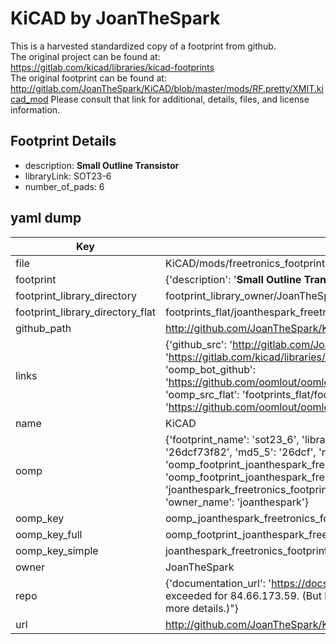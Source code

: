 # KiCAD by JoanTheSpark  
This is a harvested standardized copy of a footprint from github.  
The original project can be found at:  
https://gitlab.com/kicad/libraries/kicad-footprints  
The original footprint can be found at:
http://gitlab.com/JoanTheSpark/KiCAD/blob/master/mods/RF.pretty/XMIT.kicad_mod
Please consult that link for additional, details, files, and license information.  
## Footprint Details
* description: <b>Small Outline Transistor</b>  
* libraryLink: SOT23-6  
* number_of_pads: 6  
## yaml dump  
| Key | Value |  
| --- | --- |  
| file | KiCAD/mods/freetronics_footprints.pretty/SOT23-6.kicad_mod |  
| footprint | {'description': '<b>Small Outline Transistor</b>', 'libraryLink': 'SOT23-6', 'number_of_pads': 6} |  
| footprint_library_directory | footprint_library_owner/JoanTheSpark_KiCAD |  
| footprint_library_directory_flat | footprints_flat/joanthespark_freetronics_footprints_sot23_6/working |  
| github_path | http://github.com/JoanTheSpark/KiCAD/blob/master/mods/freetronics_footprints.pretty/SOT23-6.kicad_mod |  
| links | {'github_src': 'http://gitlab.com/JoanTheSpark/KiCAD/blob/master/mods/RF.pretty/XMIT.kicad_mod', 'github_src_repo': 'https://gitlab.com/kicad/libraries/kicad-footprints', 'oomp_bot': 'footprints/joanthespark_freetronics_footprints_sot23_6/working', 'oomp_bot_github': 'https://github.com/oomlout/oomlout_oomp_footprint_bot/tree/main/footprints/joanthespark_freetronics_footprints_sot23_6/working', 'oomp_src_flat': 'footprints_flat/footprints_flat/joanthespark_freetronics_footprints_sot23_6/working', 'oomp_src_flat_github': 'https://github.com/oomlout/oomlout_oomp_footprint_src/tree/main/footprints_flat/joanthespark_freetronics_footprints_sot23_6/working'} |  
| name | KiCAD |  
| oomp | {'footprint_name': 'sot23_6', 'library_name': 'freetronics_footprints', 'md5': '26dcf73f82ef284fa61caa152aa7c590', 'md5_10': '26dcf73f82', 'md5_5': '26dcf', 'md5_6': '26dcf7', 'oomp_key': 'oomp_joanthespark_freetronics_footprints_sot23_6', 'oomp_key_extra': 'oomp_footprint_joanthespark_freetronics_footprints_sot23_6', 'oomp_key_full': 'oomp_footprint_joanthespark_freetronics_footprints_sot23_6_26dcf7', 'oomp_key_simple': 'joanthespark_freetronics_footprints_sot23_6', 'original_filename': 'KiCAD/mods/freetronics_footprints.pretty/SOT23-6.kicad_mod', 'owner_name': 'joanthespark'} |  
| oomp_key | oomp_joanthespark_freetronics_footprints_sot23_6 |  
| oomp_key_full | oomp_footprint_joanthespark_freetronics_footprints_sot23_6 |  
| oomp_key_simple | joanthespark_freetronics_footprints_sot23_6 |  
| owner | JoanTheSpark |  
| repo | {'documentation_url': 'https://docs.github.com/rest/overview/resources-in-the-rest-api#rate-limiting', 'message': "API rate limit exceeded for 84.66.173.59. (But here's the good news: Authenticated requests get a higher rate limit. Check out the documentation for more details.)"} |  
| url | http://github.com/JoanTheSpark/KiCAD |  


